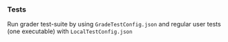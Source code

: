 ### Tests

Run grader test-suite by using `GradeTestConfig.json` and regular user tests (one executable)
with `LocalTestConfig.json`
